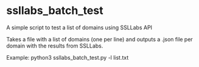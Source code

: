 # ssllabs_batch_test
A simple script to test a list of domains using SSLLabs API

Takes a file with a list of domains (one per line) and outputs a .json file per domain with the results from SSLLabs.
  
Example:
python3 ssllabs_batch_test.py -l list.txt
